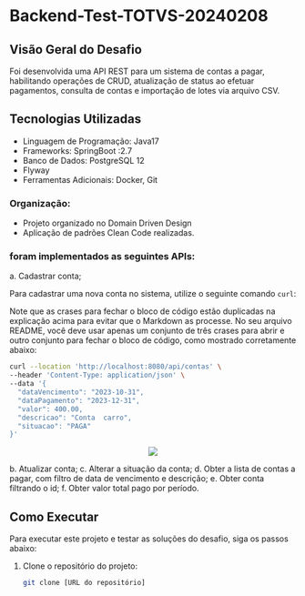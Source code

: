 # Backend-Test-TOTVS-20240208

## Visão Geral do Desafio

Foi desenvolvida uma API REST para um sistema de contas a pagar, habilitando operações de CRUD, atualização de status ao efetuar pagamentos, consulta de contas e importação de lotes via arquivo CSV.


## Tecnologias Utilizadas

- Linguagem de Programação: Java17 
- Frameworks: SpringBoot :2.7
- Banco de Dados: PostgreSQL 12
- Flyway
- Ferramentas Adicionais: Docker, Git


### Organização:
- Projeto organizado no Domain Driven Design
- Aplicação de padrões Clean Code realizadas.

### foram implementados as seguintes APIs:
   a. Cadastrar conta;


Para cadastrar uma nova conta no sistema, utilize o seguinte comando `curl`:



Note que as crases para fechar o bloco de código estão duplicadas na explicação acima para evitar que o Markdown as processe. No seu arquivo README, você deve usar apenas um conjunto de três crases para abrir e outro conjunto para fechar o bloco de código, como mostrado corretamente abaixo:






```bash
curl --location 'http://localhost:8080/api/contas' \
--header 'Content-Type: application/json' \
--data '{
  "dataVencimento": "2023-10-31",
  "dataPagamento": "2023-12-31",
  "valor": 400.00,
  "descricao": "Conta  carro",
  "situacao": "PAGA"
}'
```

<div align="center">
  <img src="img/database_info.jpg"/> 
</div>









   b. Atualizar conta;
   c. Alterar a situação da conta;
   d. Obter a lista de contas a pagar, com filtro de data de vencimento e descrição;
   e. Obter conta filtrando o id;
   f. Obter valor total pago por período.





## Como Executar

Para executar este projeto e testar as soluções do desafio, siga os passos abaixo:

1. Clone o repositório do projeto:
   ```bash
   git clone [URL do repositório]